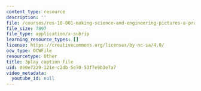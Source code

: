 ```yaml
---
content_type: resource
description: ''
file: /courses/res-10-001-making-science-and-engineering-pictures-a-practical-guide-to-presenting-your-work-spring-2016/0e0e7229121ec2db5e7053f7e9b3e7a7_YPZ-Cizsh2I.srt
file_size: 7897
file_type: application/x-subrip
learning_resource_types: []
license: https://creativecommons.org/licenses/by-nc-sa/4.0/
ocw_type: OCWFile
resourcetype: Other
title: 3play caption file
uid: 0e0e7229-121e-c2db-5e70-53f7e9b3e7a7
video_metadata:
  youtube_id: null
---
```

